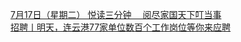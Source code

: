   
[7月17日（星期二） 悦读三分钟　 阅尽家国天下叮当事](http://www.dianyue.me/archives/280/457v6nzltwd6l6ae/)  
[招聘丨明天，连云港77家单位数百个工作岗位等你来应聘](http://www.dianyue.me/archives/128/ffock606dp3jky7m/)